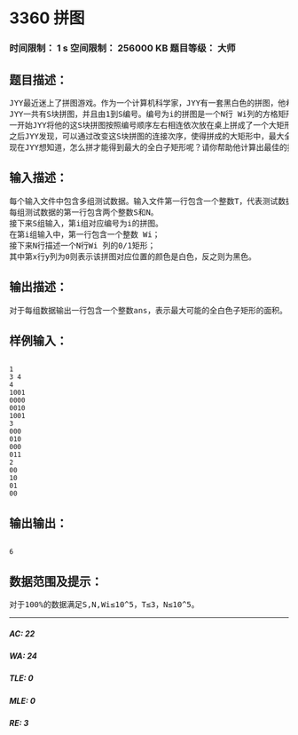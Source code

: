 # 3360 拼图   
### 时间限制： 1 s     空间限制： 256000 KB     题目等级： 大师  
## 题目描述：  

<pre>
JYY最近迷上了拼图游戏。作为一个计算机科学家，JYY有一套黑白色的拼图，他希望通过合理的拼接，使得拼出的最终图案中，能包含面积最大的全白色子矩形。
JYY一共有S块拼图，并且由1到S编号。编号为i的拼图是一个N行 Wi列的方格矩形，每个方格都为黑色或者白色。 
一开始JYY将他的这S块拼图按照编号顺序左右相连依次放在桌上拼成了一个大矩形。 
之后JYY发现，可以通过改变这S块拼图的连接次序，使得拼成的大矩形中，最大全白子矩形面积变大。 
现在JYY想知道，怎么拼才能得到最大的全白子矩形呢？请你帮助他计算出最佳的拼接方案。 
</pre>
  
  
## 输入描述：  

<pre>
每个输入文件中包含多组测试数据。输入文件第一行包含一个整数T，代表测试数据的组数，接下来按顺序描述了每组测试数据。 
每组测试数据的第一行包含两个整数S和N。 
接下来S组输入，第i组对应编号为i的拼图。 
在第i组输入中，第一行包含一个整数 Wi； 
接下来N行描述一个N行Wi 列的0/1矩形； 
其中第x行y列为0则表示该拼图对应位置的颜色是白色，反之则为黑色。
</pre>
  
  
## 输出描述：  

<pre>
对于每组数据输出一行包含一个整数ans，表示最大可能的全白色子矩形的面积。
</pre>
  
  
## 样例输入：  

<pre><code>
1 
3 4 
4 
1001 
0000 
0010 
1001 
3 
000 
010 
000 
011 
2 
00 
10 
01 
00 
</code></pre>
  
  
## 输出输出：  

<pre><code>
6
</code></pre>
  
  
## 数据范围及提示：  

<pre>
对于100%的数据满足S,N,Wi≤10^5，T≤3，N≤10^5。
</pre>
  
  
***  

##### AC: 22  
##### WA: 24  
##### TLE: 0  
##### MLE: 0  
##### RE: 3  
